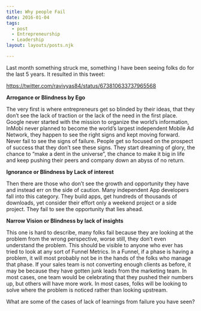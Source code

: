 ```yaml
---
title: Why people Fail
date: 2016-01-04
tags: 
  - post
  - Entrepreneurship 
  - Leadership 
layout: layouts/posts.njk

---
```


Last month something struck me, something I have been seeing folks do for the last 5 years. It resulted in this tweet:

https://twitter.com/ravivyas84/status/673810633737965568

**Arrogance or Blindness by Ego**

The very first is where entrepreneurs get so blinded by their ideas, that they don’t see the lack of traction or the lack of the need in the first place. Google never started with the mission to organize the world’s information, InMobi never planned to become the world’s largest independent Mobile Ad Network, they happen to see the right signs and kept moving forward. Never fail to see the signs of failure. People get so focused on the prospect of success that they don’t see these signs. They start dreaming of glory, the chance to “make a dent in the universe”, the chance to make it big in life and keep pushing their peers and company down an abyss of no return.

**Ignorance or Blindness by Lack of interest**

Then there are those who don’t see the growth and opportunity they have and instead err on the side of caution. Many independent App developers fall into this category. They build apps, get hundreds of thousands of downloads, yet consider their effort only a weekend project or a side project. They fail to see the opportunity that lies ahead.

**Narrow Vision or Blindness by lack of insights**

This one is hard to describe, many folks fail because they are looking at the problem from the wrong perspective, worse still, they don’t even understand the problem. This should be visible to anyone who ever has tried to look at any sort of Funnel Metrics. In a Funnel, if a phase is having a problem, it will most probably not be in the hands of the folks who manage that phase. If your sales team is not converting enough clients as before, it may be because they have gotten junk leads from the marketing team. In most cases, one team would be celebrating that they pushed their numbers up, but others will have more work. In most cases, folks will be looking to solve where the problem is noticed rather than looking upstream.

What are some of the cases of lack of learnings from failure you have seen?
